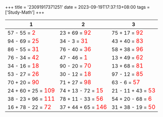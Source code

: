 +++ 
title = '23091917371251' 
date = 2023-09-19T17:37:13+08:00 
tags = ['Study-Math'] 
+++ 

1 | 2 | 3 
-- | -- | -- 
57 - 55 = <font color=red size=4>2</font> | 23 + 69 = <font color=red size=4>92</font> | 75 + 17 = <font color=red size=4>92</font> 
94 - 69 = <font color=red size=4>25</font> | 34 - 3 = <font color=red size=4>31</font> | 43 + 40 = <font color=red size=4>83</font> 
86 - 55 = <font color=red size=4>31</font> | 76 - 40 = <font color=red size=4>36</font> | 58 + 38 = <font color=red size=4>96</font> 
76 - 34 = <font color=red size=4>42</font> | 47 - 46 = <font color=red size=4>1</font> | 13 + 49 = <font color=red size=4>62</font> 
34 - 16 = <font color=red size=4>18</font> | 90 - 20 = <font color=red size=4>70</font> | 13 + 68 = <font color=red size=4>81</font> 
53 - 27 = <font color=red size=4>26</font> | 30 - 12 = <font color=red size=4>18</font> | 97 - 12 = <font color=red size=4>85</font> 
70 + 20 = <font color=red size=4>90</font> | 71 + 27 = <font color=red size=4>98</font> | 63 - 6 = <font color=red size=4>57</font> 
24 + 60 + 25 = <font color=red size=4>109</font> | 74 + 13 - 72 = <font color=red size=4>15</font> | 21 - 11 + 43 = <font color=red size=4>53</font> 
38 - 23 + 96 = <font color=red size=4>111</font> | 78 + 11 - 33 = <font color=red size=4>56</font> | 54 + 20 - 68 = <font color=red size=4>6</font> 
16 + 78 - 22 = <font color=red size=4>72</font> | 37 + 44 + 65 = <font color=red size=4>146</font> | 31 + 38 - 19 = <font color=red size=4>50</font> 

